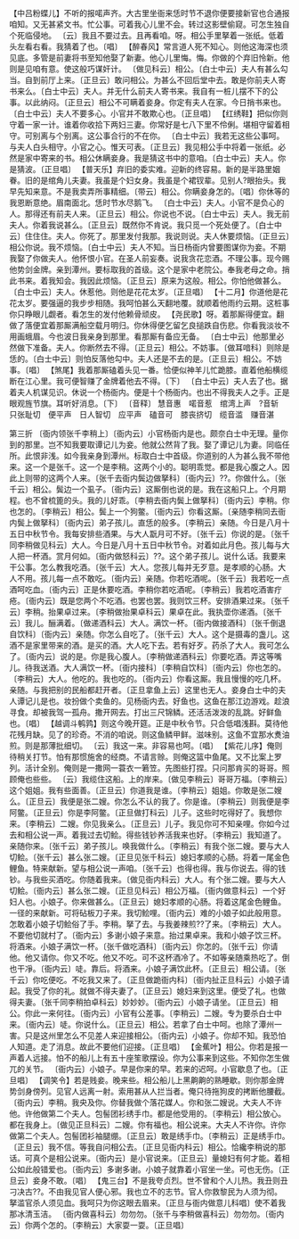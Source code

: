 <!-- { "loadSidebar": true } -->
【中吕粉蝶儿】不听的报喏声齐。大古里坐衙来恁时节不退你便要接新官也合通报咱知。又无甚紧文书。忙公事。可着我心儿里不会。转过这影壁偷窥。可怎生独自个死临侵地。
〔云〕我且不要过去。且再看咱。呀。相公手里拏着一张纸。低着头左看右看。我猜着了也。〔唱〕
【醉春风】常言道人死不知心。则他这海深也须见底。多管是前妻将书至知他娶了新妻。他心儿里悔。悔。你做的个弃旧怜新。他则是见咱有意。使这般巧谋奸计。
〔做见科云〕相公。〔白士中云〕夫人有甚么勾当。自到前厅上来。〔正旦云〕敢问相公。为甚么不回后堂中去。敢是你前夫人寄书来么。〔白士中云〕夫人。并无什么前夫人寄书来。我自有一桩儿摆不下的公事。以此纳闷。〔正旦云〕相公不可瞒着妾身。你定有夫人在家。今日捎书来也。〔白士中云〕夫人不要多心。小官并不敢欺心也。〔正旦唱〕
【红绣鞋】把似你则守着一家一计。谁着你收拾下两妇三妻。你常好是七八下里不伶俐。堪相守留着相守。可别离与个别离。这公事合行的不在你。
〔白士中云〕我若无这些公事呵。与夫人白头相守。小官之心。惟天可表。〔正旦云〕我见相公手中将着一张纸。必然是家中寄来的书。相公休瞒妾身。我是猜这书中的意咱。〔白士中云〕夫人。你是猜波。〔正旦唱〕
【普天乐】弃旧的委实难。迎新的终容易。新的是半路里姻眷。旧的是绾角儿夫妻。我虽是个妇女身。我虽是个裙钗辈。见别人?眼抬头。我早先知来意。不是我卖弄所事精细。〔带云〕相公。你瞒妾身怎的。〔唱〕你休等的我恩断意绝。眉南面北。恁时节水尽鹅飞。
〔白士中云〕夫人。小官不是负心的人。那得还有前夫人来。〔正旦云〕相公。你说也不说。〔白士中云〕夫人。我无前夫人。你着我说甚么。〔正旦云〕既然你不肯说。我只觅一个死处便了。〔白士中云〕住住住。夫人。你死了。那里发付我那。我说则说。夫人休要烦恼。〔正旦云〕相公你说。我不烦恼。〔白士中云〕夫人不知。当日杨衙内曾要图谋你为妾。不期我娶了你做夫人。他怀恨小官。在圣人前妄奏。说我贪花恋酒。不理公事。现今赐他势剑金牌。亲到潭州。要标取我的首级。这个是家中老院公。奉我老母之命。捎此书来。着我知会。我因此烦恼。〔正旦云〕原来为这般。相公。你怕他做甚么。〔白士中云〕夫人。休惹他。则他是花花太岁。〔正旦唱〕
【十二月】你道他是花花太岁。要强逼的我步步相随。我呵怕甚么天翻地覆。就顺着他雨约云期。这桩事你只睁眼儿觑者。看怎生的发付他赖骨顽皮。
【尧民歌】呀。着那厮得便宜。翻做了落便宜着那厮满船空载月明归。你休得便乞留乞良搥跌自伤悲。你看我淡妆不用画蛾眉。今也波日我亲身到那里。看那厮有备应无备。
〔白士中云〕他那里必然做下准备。夫人。你断然去不得。〔正旦云〕相公。不妨事。〔做耳喑科〕则除是恁的。〔白士中云〕则怕反落他勾中。夫人还是不去的是。〔正旦云〕相公。不妨事。〔唱〕
【煞尾】我着那厮磕着头见一番。恰便似神羊儿忙跪膝。直着他船横缆断在江心里。我可便智赚了金牌着他去不得。〔下〕
〔白士中云〕夫人去了也。据着夫人机谋见识。休说一个杨衙内。便是十个杨衙内。也出不得我夫人之手。正是眼观旌节旗。耳听好消息。〔下〕
〔音释〕
慧音惠　喏音惹　绾湾上声　?音斩　只张耻切　便平声　日人智切　应平声　磕音可　膝丧挤切　缆音滥　赚音湛

第三折
〔衙内领张千李稍上〕〔衙内云〕小官杨衙内是也。颇奈白士中无理。量你到的那里。岂不知我要取谭记儿为妾。他就公然背了我。娶了谭记儿为妻。同临任所。此恨非浅。如今我亲身到潭州。标取白士中首级。你道别的人为甚么我不带他来。这一个是张千。这一个是李稍。这两个小的。聪明乖觉。都是我心腹之人。因此上则带的这两个人来。〔张千去衙内鬓边做拏科〕〔衙内云〕??。你做什么。〔张千云〕相公。鬓边一个虱子。〔衙内云〕这厮倒也说的是。我在这船只上。个月期程。也不曾梳篦的头。我的儿好乖。〔李稍去衙内鬓上做拏科〕〔衙内云〕李稍。你也怎的。〔李稍云〕相公。鬓上一个狗鳖。〔衙内云〕你看这厮。〔亲随李稍同去衙内鬓上做拏科〕〔衙内云〕弟子孩儿。直恁的般多。〔李稍云〕亲随。今日是八月十五日中秋节令。我每安排些酒果。与大人翫月可不好。〔张千云〕你说的是。〔张千同李稍做见科云〕大人。今日是八月十五日中秋节令。对着如此月色。孩儿每与大人把一杯酒。赏月何如。〔衙内做怒科云〕??。这个弟子孩儿。说什么话。我要来干公事。怎么教我吃酒。〔张千云〕大人。您孩儿每并无歹意。是孝顺的心肠。大人不用。孩儿每一点不敢吃。〔衙内云〕亲随。你若吃酒呢。〔张千云〕我若吃一点酒呵吃血。〔衙内云〕正是休要吃酒。李稍你若吃酒呢。〔李稍云〕我若吃酒害疔疮。〔衙内云〕既是您两个不吃酒。也罢也罢。我则饮三杯。安排酒果过来。〔张千云〕李稍。抬果卓过来。〔李稍做抬果卓科云〕果卓在此。我执壶你递酒。〔张千云〕我儿。酾满着。〔做递酒科云〕大人。满饮一杯。〔衙内做接酒科〕〔张千倒退自饮科〕〔衙内云〕亲随。你怎么自吃了。〔张千云〕大人。这个是摄毒的盏儿。这酒不是家里带来的酒。是买的酒。大人吃下去。若有好歹。药杀了大人。我可怎么了。〔衙内云〕说的是。你是我心腹人。〔李稍做递酒科云〕你要吃酒。弄这等嘴儿。待我送酒。大人满饮一杯。〔衙内接科〕〔李稍自饮科〕〔衙内云〕你也怎的。〔李稍云〕大人。他吃的。我也吃的。〔衙内云〕你看这厮。我且慢慢的吃几杯。亲随。与我把别的民船都赶开者。〔正旦拿鱼上云〕这里也无人。妾身白士中的夫人谭记儿是也。妆扮做个卖鱼的。见杨衙内去。好鱼也。这鱼在那江边游戏。趁浪寻食。却被我驾一孤舟。撒开网去。打出三尺锦鳞。还活活泼泼的乱跳。好鲜鱼也。〔唱〕
【越调斗鹌鹑】则这今晚开筵。正是中秋令节。只合低唱浅斟。莫待他花残月缺。见了的珍奇。不消的咱说。则这鱼鳞甲鲜。滋味别。这鱼不宜那水煑油煎。则是那薄批细切。
〔云〕我这一来。非容易也呵。〔唱〕
【紫花儿序】俺则待稍关打节。怕有那惯施舍的经商。不请言赊。则俺这篮中鱼尾。又不比案上罗列。活计全别。俺则是一撒网一蓑衣一箬笠。先图些打捏。只问那肯买的哥哥。照顾俺也些些。
〔云〕我缆住这船。上的岸来。〔做见李稍云〕哥哥万福。〔李稍云〕这个姐姐。我有些面善。〔正旦云〕你道我是谁。〔李稍云〕姐姐。你敢是张二嫂么。〔正旦云〕我便是张二嫂。你怎么不认的我了。你是谁。〔李稍云〕则我便是李阿鳖。〔正旦云〕你是李阿鳖。〔正旦做打科云〕儿子。这些时吃得好了。我想你来。〔李稍云〕二嫂。你见我亲么。〔正旦云〕儿子。我见你可不知亲哩。你如今过去和相公说一声。着我过去切鲙。得些钱钞养活我来也好。〔李稍云〕我知道了。亲随你来。〔张千云〕弟子孩儿。唤我做什么。〔李稍云〕有我个张二嫂。要与大人切鲙。〔张千云〕甚么张二嫂。〔正旦见张千科云〕媳妇孝顺的心肠。将着一尾金色鲤鱼。特来献新。望与相公说一声咱。〔张千云〕也得也得。我与你说去。得的钱钞。与我些买酒吃。你随着我来。〔做见衙内科云〕大人。有个张二嫂。要与大人切鲙。〔衙内云〕甚么张二嫂。〔正旦见科云〕相公万福。〔衙内做意科云〕一个好妇人也。小娘子。你来做甚么。〔正旦云〕媳妇孝顺的心肠。将着这尾金色鲤鱼。一径的来献新。可将砧板刀子来。我切鲙哩。〔衙内云〕难的小娘子如此般用意。怎敢着小娘子切鲙俗了手。李稍。拏了去。与我姜辣煎??了来。〔李稍云〕大人。不要他切就村了。〔衙内云〕多谢小娘子来意。抬过果卓来。我和小娘子饮三杯。将酒来。小娘子满饮一杯。〔张千做吃酒科〕〔衙内云〕你怎的。〔张千云〕你请他。他又请你。你又不吃。他又不吃。可不这杯酒冷了。不如等亲随乘热吃了。倒也干凈。〔衙内云〕唗。靠后。将酒来。小娘子满饮此杯。〔正旦云〕相公请。〔张千云〕你吃便吃。不吃我又来了。〔正旦做跪衙内科〕〔衙内扯正旦科云〕小娘子请起。我受了你的礼。就做不得夫妻了。〔正旦云〕媳妇来到这里。便受了礼。也做得夫妻。〔张千同李稍拍卓科云〕妙妙妙。〔衙内云〕小娘子请坐。〔正旦云〕相公。你此一来何往。〔衙内云〕小官有公差事。〔李稍云〕二嫂。专为要杀白士中来。〔衙内云〕唗。你说什么。〔正旦云〕相公。若拿了白士中呵。也除了潭州一害。只是这州里怎么不见差人来迎接相公。〔衙内云〕小娘子。你却不知。我恐怕人知道。走了消息。故此不要他们迎接。〔正旦唱〕
【金蕉叶】相公。你若是报一声着人远接。怕不的船儿上有五十座笙歌摆设。你为公事来到这些。不知你怎生做兀的关节。
〔衙内云〕小娘子。早是你来的早。若来的迟呵。小官歇息了也。〔正旦唱〕
【调笑令】若是贱妾。晚来些。相公船儿上黑齁齁的熟睡歇。则你那金牌势剑身傍列。见官人远离一射。索用甚从人拦当者。俺只待拖狗皮的拷断他腰截。
〔衙内云〕李稍。我央及你。你替我做个落花媒人。你和张二嫂说。大夫人不许他。许他做第二个夫人。包髻团衫绣手巾。都是他受用的。〔李稍云〕相公放心。都在我身上。〔做见正旦科云〕二嫂。你有福也。相公说来。大夫人不许你。许你做第二个夫人。包髻团衫袖腿绷。〔正旦云〕敢是绣手巾。〔李稍云〕正是绣手巾。〔正旦云〕我不信。等我自问相公去。〔正旦见衙内科云〕相公。恰纔李稍说的那话。可真个是相公说来。〔衙内云〕是小官说来。〔正旦云〕量媳妇有何才能。着相公如此般错爱也。〔衙内云〕多谢多谢。小娘子就靠着小官坐一坐。可也无伤。〔正旦云〕妾身不敢。〔唱〕
【鬼三台】不是我夸贞烈。世不曾和个人儿热。我丑则丑刁决古??。不由我见官人便心邪。我也立不的志节。官人你救黎民为人须为彻。拏滥官杀人须见血。我呵只为你这眼去眉来。〔正旦与衙内做意儿科唱〕使不着我那冰清玉洁。
〔衙内做喜科云〕勿勿勿。〔张千与李稍做喜科云〕勿勿勿。〔衙内云〕你两个怎的。〔李稍云〕大家耍一耍。〔正旦唱〕
